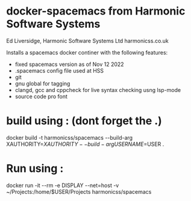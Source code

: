 # docker-spacemacs from Harmonic Software Systems

 Ed Liversidge, Harmonic Software Systems Ltd harmonicss.co.uk

 Installs a spacemacs docker continer with the following features:

 - fixed spacemacs version as of Nov 12 2022
 - .spacemacs config file used at HSS
 - git
 - gnu global for tagging
 - clangd, gcc and cppcheck for live syntax checking usng lsp-mode 
 - source code pro font


  build using : (dont forget the .)
  ===========

  docker build -t harmonicss/spacemacs --build-arg XAUTHORITY=$XAUTHORITY --build-arg USERNAME=$USER .

  Run using :
  ===========

  docker run  -it --rm  -e DISPLAY --net=host -v ~/Projects:/home/$USER/Projects harmonicss/spacemacs

